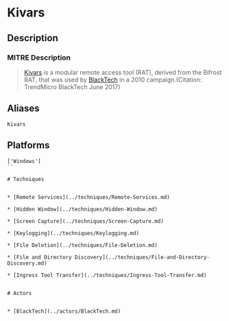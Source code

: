 
# Kivars

## Description

### MITRE Description

> [Kivars](https://attack.mitre.org/software/S0437) is a modular remote access tool (RAT), derived from the Bifrost RAT, that was used by [BlackTech](https://attack.mitre.org/groups/G0098) in a 2010 campaign.(Citation: TrendMicro BlackTech June 2017)

## Aliases

```
Kivars
```

## Platforms

```
['Windows']
``

# Techniques


* [Remote Services](../techniques/Remote-Services.md)

* [Hidden Window](../techniques/Hidden-Window.md)
    
* [Screen Capture](../techniques/Screen-Capture.md)
    
* [Keylogging](../techniques/Keylogging.md)
    
* [File Deletion](../techniques/File-Deletion.md)
    
* [File and Directory Discovery](../techniques/File-and-Directory-Discovery.md)
    
* [Ingress Tool Transfer](../techniques/Ingress-Tool-Transfer.md)
    

# Actors


* [BlackTech](../actors/BlackTech.md)

